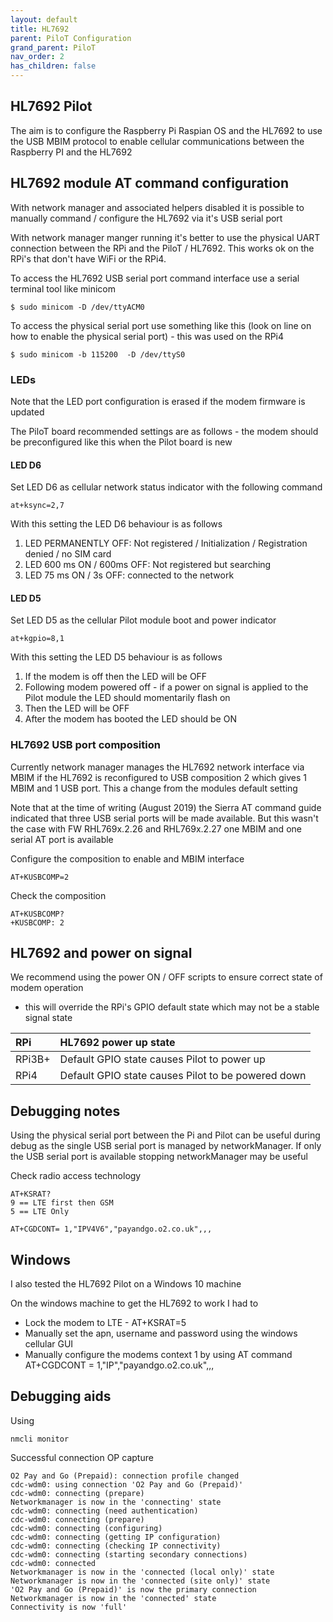 ```yaml
---
layout: default
title: HL7692
parent: PiloT Configuration
grand_parent: PiloT
nav_order: 2
has_children: false
---
```


## HL7692 Pilot

The aim is to configure the Raspberry Pi Raspian OS and the HL7692 to use the USB MBIM 
protocol to enable cellular communications between the Raspberry PI and the HL7692


## HL7692 module AT command configuration

With network manager and associated helpers disabled it is possible to manually
 command / configure the HL7692 via it's USB serial port  

With network manager manger running it's better to use the physical UART connection between
 the RPi and the PiloT / HL7692. This works ok on the RPi's that don't have WiFi or the RPi4.

To access the HL7692 USB serial port command interface use a serial
 terminal tool like minicom 

```
$ sudo minicom -D /dev/ttyACM0
```

To access the physical serial port use something like this (look on line on how to
 enable the physical serial port) - this was used on the RPi4

```
$ sudo minicom -b 115200  -D /dev/ttyS0
```

### LEDs
Note that the LED port configuration is erased if the modem firmware is updated

The PiloT board recommended settings are as follows - the modem should be preconfigured
 like this when the Pilot board is new

#### LED D6
Set LED D6 as cellular network status indicator with the following command
```
at+ksync=2,7
```

With this setting the LED D6 behaviour is as follows

1. LED PERMANENTLY OFF: Not registered / Initialization / Registration denied / no SIM card
1. LED 600 ms ON / 600ms OFF: Not registered but searching 
1. LED 75 ms ON / 3s OFF: connected to the network

#### LED D5
Set LED D5 as the cellular Pilot module boot and power indicator  
```
at+kgpio=8,1
```

With this setting the LED D5 behaviour is as follows
1. If the modem is off then the LED will be OFF
1. Following modem powered off - if a power on signal is applied to the Pilot module 
the LED should momentarily flash on
1. Then the LED will be OFF
1. After the modem has booted the LED should be ON

### HL7692 USB port composition

Currently network manager manages the HL7692 network interface via MBIM 
 if the HL7692 is reconfigured to USB composition 2 which gives 1 MBIM and 1 USB port.
 This a change from the modules default setting 

Note that at the time of writing (August 2019) the Sierra AT command guide indicated that
 three USB serial ports will be made available.
 But this wasn't the case with FW RHL769x.2.26 and RHL769x.2.27 one MBIM and one serial
 AT port is available

Configure the composition to enable and MBIM interface  
```
AT+KUSBCOMP=2
```

Check the composition
```
AT+KUSBCOMP?
+KUSBCOMP: 2
```

## HL7692 and power on signal

We recommend using the power ON / OFF scripts to ensure correct state of modem operation
 - this will override the RPi's GPIO default state which may not be a stable signal state

| RPi    | HL7692 power up state                              |
|:------ |:-------------------------------------------------- |
| RPi3B+ | Default GPIO state causes Pilot to power up        |
| RPi4   | Default GPIO state causes Pilot to be powered down |  

   
  
## Debugging notes

Using the physical serial port between the Pi and Pilot can be useful during debug as the
 single USB serial port is managed by networkManager. 
If only the USB serial port is available stopping networkManager may be useful

Check radio access technology
```
AT+KSRAT?
9 == LTE first then GSM
5 == LTE Only
```

```
AT+CGDCONT= 1,"IPV4V6","payandgo.o2.co.uk",,,  

```


## Windows
I also tested the HL7692 Pilot on a Windows 10 machine 

On the windows machine to get the HL7692 to work I had to 
* Lock the modem to LTE - AT+KSRAT=5 
* Manually set the apn, username and password using the windows cellular GUI
* Manually configure the modems context 1 by using AT command
 AT+CGDCONT = 1,"IP","payandgo.o2.co.uk",,, 

## Debugging aids

Using
``` 
nmcli monitor
```
Successful connection OP capture
```
O2 Pay and Go (Prepaid): connection profile changed
cdc-wdm0: using connection 'O2 Pay and Go (Prepaid)'
cdc-wdm0: connecting (prepare)
Networkmanager is now in the 'connecting' state
cdc-wdm0: connecting (need authentication)
cdc-wdm0: connecting (prepare)
cdc-wdm0: connecting (configuring)
cdc-wdm0: connecting (getting IP configuration)
cdc-wdm0: connecting (checking IP connectivity)
cdc-wdm0: connecting (starting secondary connections)
cdc-wdm0: connected
Networkmanager is now in the 'connected (local only)' state
Networkmanager is now in the 'connected (site only)' state
'O2 Pay and Go (Prepaid)' is now the primary connection
Networkmanager is now in the 'connected' state
Connectivity is now 'full'
```
